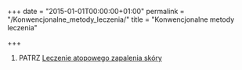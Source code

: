 +++
date = "2015-01-01T00:00:00+01:00"
permalink = "/Konwencjonalne_metody_leczenia/"
title = "Konwencjonalne metody leczenia"

+++

1.  PATRZ [Leczenie atopowego zapalenia skóry](/atopedia/Leczenie_atopowego_zapalenia_skóry "wikilink")
